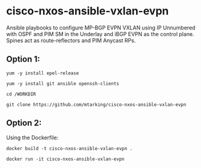 # cisco-nxos-ansible-vxlan-evpn
Ansible playbooks to configure MP-BGP EVPN VXLAN using IP Unnumbered with OSPF and PIM SM in the Underlay and iBGP EVPN as the control plane. Spines act as route-reflectors and PIM Anycast RPs.

## Option 1:

```
yum -y install epel-release
```

```
yum -y install git ansible openssh-clients
```

```
cd /WORKDIR
```

```
git clone https://github.com/mtarking/cisco-nxos-ansible-vxlan-evpn
```

## Option 2:

Using the Dockerfile:

```
docker build -t cisco-nxos-ansible-vxlan-evpn .
```
```
docker run -it cisco-nxos-ansible-vxlan-evpn
```
